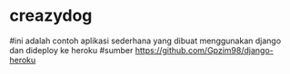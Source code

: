 # creazydog
#ini adalah contoh aplikasi sederhana yang dibuat menggunakan django dan dideploy ke heroku
#sumber https://github.com/Gpzim98/django-heroku
